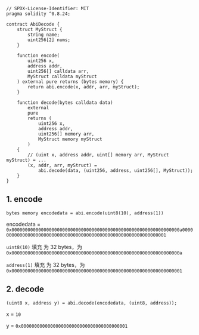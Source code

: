 ```solidity
// SPDX-License-Identifier: MIT
pragma solidity ^0.8.24;

contract AbiDecode {
    struct MyStruct {
        string name;
        uint256[2] nums;
    }

    function encode(
        uint256 x,
        address addr,
        uint256[] calldata arr,
        MyStruct calldata myStruct
    ) external pure returns (bytes memory) {
        return abi.encode(x, addr, arr, myStruct);
    }

    function decode(bytes calldata data)
        external
        pure
        returns (
            uint256 x,
            address addr,
            uint256[] memory arr,
            MyStruct memory myStruct
        )
    {
        // (uint x, address addr, uint[] memory arr, MyStruct myStruct) = ...
        (x, addr, arr, myStruct) =
            abi.decode(data, (uint256, address, uint256[], MyStruct));
    }
}

```

## 1. encode

`bytes memory encodedata = abi.encode(uint8(10), address(1))`

encodedata = `0x000000000000000000000000000000000000000000000000000000000000000a0000000000000000000000000000000000000000000000000000000000000001`

`uint8(10)` 填充 为 32 bytes，为`0x000000000000000000000000000000000000000000000000000000000000000a`

`address(1)` 填充 为 32 bytes，为`0x0000000000000000000000000000000000000000000000000000000000000001`

## 2. decode

`(uint8 x, address y) = abi.decode(encodedata, (uint8, address));`

x = `10`

y = `0x0000000000000000000000000000000000000001`
